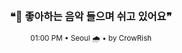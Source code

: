 <div align="center">

<br>

<h3>❝🎵 좋아하는 음악 들으며 쉬고 있어요❞</h3>

<sub>01:00 PM • Seoul 🌧️ • by CrowRish</sub>

<br>

</div>